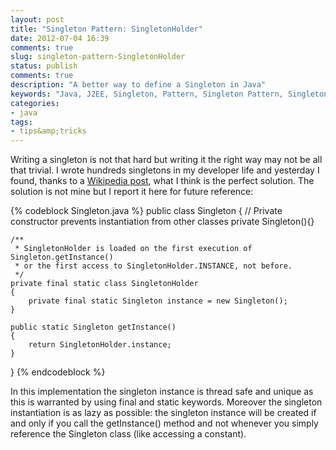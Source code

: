 ```yaml
---
layout: post
title: "Singleton Pattern: SingletonHolder"
date: 2012-07-04 16:39
comments: true
slug: singleton-pattern-SingletonHolder
status: publish
comments: true
description: "A better way to define a Singleton in Java"
keywords: "Java, J2EE, Singleton, Pattern, Singleton Pattern, SingletonHolder"
categories:
- java
tags:
- tips&amp;tricks
---
```

Writing a singleton is not that hard but writing it the right way may not be all that trivial. I wrote hundreds 
singletons in my developer life and yesterday I found, thanks to a 
[Wikipedia post](http://en.wikipedia.org/wiki/Singleton_pattern#The_solution_of_Bill_Pugh "Singleton Pattern: the solution of Bill Pugh"),
what I think is the perfect solution. The solution is not mine but I report it here for future reference:

{% codeblock Singleton.java %}
public class Singleton 
{
	// Private constructor prevents instantiation from other classes
	private Singleton(){}

	/**
	 * SingletonHolder is loaded on the first execution of Singleton.getInstance() 
	 * or the first access to SingletonHolder.INSTANCE, not before.
	 */
	private final static class SingletonHolder 
	{ 
		private final static Singleton instance = new Singleton();
	}

	public static Singleton getInstance() 
	{
		return SingletonHolder.instance;
	}
}
{% endcodeblock %}

In this implementation the singleton instance is thread safe and unique as this is warranted by using final and static keywords. 
Moreover the singleton instantiation is as lazy as possible: the singleton instance will be created if and only 
if you call the getInstance() method and not whenever you simply reference the Singleton class (like accessing a constant).